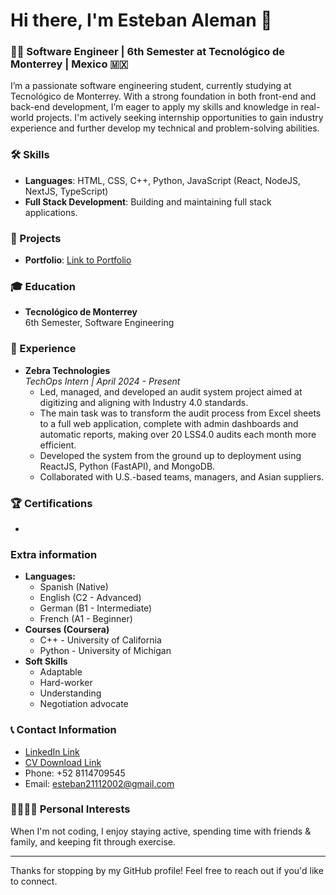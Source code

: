# Hi there, I'm Esteban Aleman 👋

### 👨‍💻 Software Engineer | 6th Semester at Tecnológico de Monterrey | Mexico 🇲🇽

I’m a passionate software engineering student, currently studying at Tecnológico de Monterrey. With a strong foundation in both front-end and back-end development, I’m eager to apply my skills and knowledge in real-world projects. I'm actively seeking internship opportunities to gain industry experience and further develop my technical and problem-solving abilities.

### 🛠️ Skills
- **Languages**: HTML, CSS, C++, Python, JavaScript (React, NodeJS, NextJS, TypeScript)
- **Full Stack Development**: Building and maintaining full stack applications.
  
### 📂 Projects
- **Portfolio**: [Link to Portfolio](#)
  
### 🎓 Education
- **Tecnológico de Monterrey**  
  6th Semester, Software Engineering

### 💼 Experience
- **Zebra Technologies**  
  _TechOps Intern | April 2024 - Present_  
    - Led, managed, and developed an audit system project aimed at digitizing and aligning with Industry 4.0 standards.
    - The main task was to transform the audit process from Excel sheets to a full web application, complete with admin dashboards and automatic reports, making over 20 LSS4.0 audits each month more efficient.
    - Developed the system from the ground up to deployment using ReactJS, Python (FastAPI), and MongoDB.
    - Collaborated with U.S.-based teams, managers, and Asian suppliers.
  
### 🏆 Certifications
- 

### Extra information
- **Languages:**
  - Spanish (Native)
  - English (C2 - Advanced)
  - German (B1 - Intermediate)
  - French (A1 - Beginner)
- **Courses (Coursera)**
  - C++ - University of California
  - Python - University of Michigan
- **Soft Skills**
  - Adaptable
  - Hard-worker
  - Understanding
  - Negotiation advocate

### 📞 Contact Information
- [LinkedIn Link](https://www.linkedin.com/in/estebanaleman21/)
- [CV Download Link](#)
- Phone: +52 8114709545
- Email: esteban21112002@gmail.com

### 👨‍👩‍👧‍👦 Personal Interests
When I'm not coding, I enjoy staying active, spending time with friends & family, and keeping fit through exercise.

---

Thanks for stopping by my GitHub profile! Feel free to reach out if you'd like to connect.
